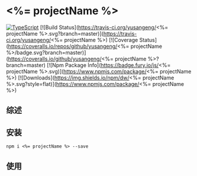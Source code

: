 # <%= projectName %>

[![TypeScript](https://img.shields.io/badge/lang-typescript-blue.svg)](https://www.tslang.cn/) [![Build Status](https://travis-ci.org/yusangeng/<%= projectName %>.svg?branch=master)](https://travis-ci.org/yusangeng/<%= projectName %>) [![Coverage Status](https://coveralls.io/repos/github/yusangeng/<%= projectName %>/badge.svg?branch=master)](https://coveralls.io/github/yusangeng/<%= projectName %>?branch=master) [![Npm Package Info](https://badge.fury.io/js/<%= projectName %>.svg)](https://www.npmjs.com/package/<%= projectName %>) [![Downloads](https://img.shields.io/npm/dw/<%= projectName %>.svg?style=flat)](https://www.npmjs.com/package/<%= projectName %>)

## 综述

## 安装

```shell
npm i <%= projectName %> --save 
```

## 使用
